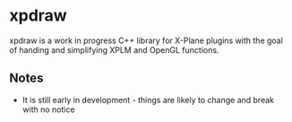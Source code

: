 # xpdraw
xpdraw is a work in progress C++ library for X-Plane plugins with the goal of handing and simplifying XPLM and OpenGL functions. 

## Notes
- It is still early in development - things are likely to change and break with no notice